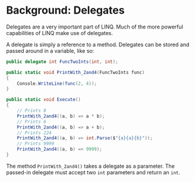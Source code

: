 # Background: Delegates

Delegates are a very important part of LINQ. Much of the more powerful capabilities of LINQ make use of delegates.

A delegate is simply a reference to a method. Delegates can be stored and passed around in a variable, like so:


```C#
public delegate int FuncTwoInts(int, int);

public static void PrintWith_2and4(FuncTwoInts func)
{
    Console.WriteLine(func(2, 4));
}

public static void Execute()
{
    // Prints 8
    PrintWith_2and4((a, b) => a * b);
    // Prints 6
    PrintWith_2and4((a, b) => a + b);
    // Prints 224
    PrintWith_2and4((a, b) => int.Parse($"{a}{a}{b}"));
    // Prints 9999
    PrintWith_2and4((a, b) => 9999);
}
```

The method `PrintWith_2and4()` takes a delegate as a parameter. The passed-in delegate must accept two `int` parameters and return an `int`.
